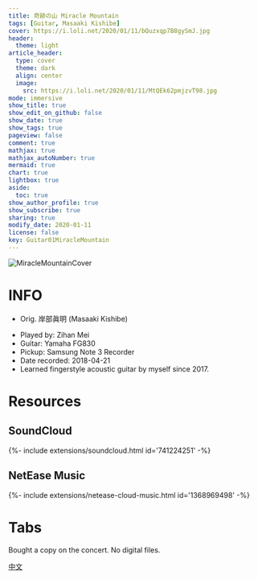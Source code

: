 ```yaml
---
title: 奇跡の山 Miracle Mountain
tags: [Guitar, Masaaki Kishibe]
cover: https://i.loli.net/2020/01/11/bQuzxqp7B8gySmJ.jpg
header:
  theme: light
article_header:
  type: cover
  theme: dark
  align: center
  image:
    src: https://i.loli.net/2020/01/11/MtQEk62pmjzvT98.jpg
mode: immersive
show_title: true
show_edit_on_github: false
show_date: true
show_tags: true
pageview: false
comment: true
mathjax: true
mathjax_autoNumber: true
mermaid: true
chart: true
lightbox: true
aside:
  toc: true
show_author_profile: true
show_subscribe: true
sharing: true
modify_date: 2020-01-11
license: false
key: Guitar01MiracleMountain
---
```


![MiracleMountainCover](https://i.loli.net/2020/01/11/bQuzxqp7B8gySmJ.jpg)

# INFO
* Orig. 岸部眞明 (Masaaki Kishibe)
<!--more-->
* Played by: Zihan Mei
* Guitar: Yamaha FG830
* Pickup: Samsung Note 3 Recorder
* Date recorded: 2018-04-21
* Learned fingerstyle acoustic guitar by myself since 2017.

# Resources
## SoundCloud
<div>{%- include extensions/soundcloud.html id='741224251' -%}</div>

## NetEase Music
<div>{%- include extensions/netease-cloud-music.html id='1368969498' -%}</div>

# Tabs
Bought a copy on the concert. No digital files.

[中文](../_zhfiles/2018-04-21-miracle-mountain-zh.md)